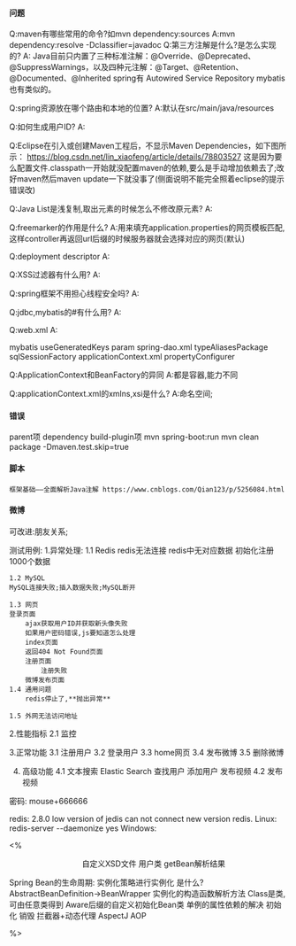 #### 问题
Q:maven有哪些常用的命令?如mvn dependency:sources
A:mvn dependency:resolve -Dclassifier=javadoc
Q:第三方注解是什么?是怎么实现的?
A:
Java目前只内置了三种标准注解：@Override、@Deprecated、@SuppressWarnings，以及四种元注解：@Target、@Retention、@Documented、@Inherited
spring有    Autowired
    Service
    Repository
mybatis也有类似的。

Q:spring资源放在哪个路由和本地的位置?
A:默认在src/main/java/resources

Q:如何生成用户ID?
A:

Q:Eclipse在引入或创建Maven工程后，不显示Maven Dependencies，如下图所示：
https://blog.csdn.net/lin_xiaofeng/article/details/78803527
这是因为要么配置文件.classpath一开始就没配置maven的依赖,要么是手动增加依赖去了;改好maven然后maven update一下就没事了(侧面说明不能完全照着eclipse的提示错误改)
<classpathentry kind="con" path="org.eclipse.m2e.MAVEN2_CLASSPATH_CONTAINER">
    <attributes>
        <attribute name="maven.pomderived" value="true"/>
    </attributes>
</classpathentry>

Q:Java List是浅复制,取出元素的时候怎么不修改原元素?
A:

Q:freemarker的作用是什么?
A:用来填充application.properties的网页模板匹配,这样controller再返回url后缀的时候服务器就会选择对应的网页(默认)

Q:deployment descriptor
A:

Q:XSS过滤器有什么用?
A:

Q:spring框架不用担心线程安全吗?
A:

Q:jdbc,mybatis的#有什么用?
A:

Q:web.xml
A:

mybatis useGeneratedKeys param
spring-dao.xml
    typeAliasesPackage
    sqlSessionFactory
applicationContext.xml
    propertyConfigurer

Q:ApplicationContext和BeanFactory的异同
A:都是容器,能力不同

Q:applicationContext.xml的xmlns,xsi是什么?
A:命名空间;


#### 错误
parent项
dependency
build-plugin项
mvn spring-boot:run
mvn clean package -Dmaven.test.skip=true

#### 脚本

    框架基础——全面解析Java注解 https://www.cnblogs.com/Qian123/p/5256084.html

#### 微博
可改进:朋友关系;

测试用例:
1.异常处理:
	1.1 Redis
	redis无法连接
	redis中无对应数据
	初始化注册1000个数据

	1.2 MySQL
    MySQL连接失败;插入数据失败;MySQL断开

	1.3 网页
	登录页面
		ajax获取用户ID并获取新头像失败
		如果用户密码错误,js要知道怎么处理
		index页面
		返回404 Not Found页面
		注册页面
			注册失败
		微博发布页面
	1.4 通用问题
		redis停止了,**抛出异常**

	1.5 外网无法访问地址

2.性能指标
	2.1 监控

3.正常功能
	3.1 注册用户
	3.2 登录用户
	3.3 home网页
	3.4 发布微博
	3.5 删除微博

4. 高级功能
4.1 文本搜索
	Elastic Search
	查找用户
	添加用户
	发布视频
4.2 发布视频

密码:
	mouse+666666


redis:
    2.8.0 low version of jedis can not connect new version redis.
	Linux:
		redis-server --daemonize yes
	Windows:

<%

<?xml version="1.0" encoding="UTF-8"?>
<schema xmlns="http://www.w3.org/2001/XMLSchema"
targetNamespace="http://www.lexueba.com/schema/user"
xmlns:tns="http://www.lexueba.com/schema/user"
elementFormDefault="qualified">
	<element name="user">
	　<complexType>
	　　 <attribute name="id" type="string"/>
	　　 <attribute name="userName" type="string"/>
	　　 <attribute name="email" type="string"/>
	　</complexType>
	</element>
</schema>
自定义XSD文件
用户类
getBean解析结果

Spring Bean的生命周期:
	实例化策略进行实例化
		是什么?
		AbstractBeanDefinition->BeanWrapper
	实例化的构造函数解析方法
		Class是类,可由任意类得到
		Aware后缀的自定义初始化Bean类
	单例的属性依赖的解决
	初始化
	销毁
	拦截器+动态代理
AspectJ
    AOP

%>